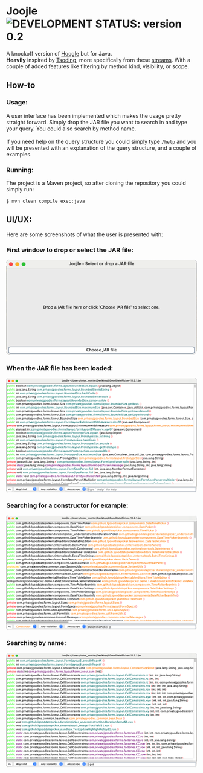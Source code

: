 # Joojle &nbsp; ![DEVELOPMENT STATUS: version 0.2](https://badgen.net/badge/DEVELOPMENT%20STATUS/version%200.2/green)

A knockoff version of [Hoogle](https://hoogle.haskell.org/) but for Java.
<br>
**Heavily** inspired by <a href="https://www.twitch.tv/tsoding">Tsoding</a>, more
specifically from these <a href="https://youtube.com/playlist?list=PLpM-Dvs8t0VYhYLxY-i7OcvBbDsG4izam&si=aBJkIpS3pjflStvS">streams</a>. With a couple of added features like filtering by method kind, visibility, or scope.

## How-to
### Usage:
A user interface has been implemented which makes the usage pretty straight forward. Simply drop the JAR file you want to search in and type your query. You could also search by method name.
<br><br>
If you need help on the query structure you could simply type `/help` and you will be presented with an explanation of the query structure, and a couple of examples.

### Running:
The project is a Maven project, so after cloning the repository you could simply run:
```console
$ mvn clean compile exec:java
```

## UI/UX:
Here are some screenshots of what the user is presented with:
### First window to drop or select the JAR file:
![drop](ui_ux_screenshots/dropping.png)
### When the JAR file has been loaded:
![loaded](ui_ux_screenshots/loaded.png)
### Searching for a constructor for example:
![search constructor](ui_ux_screenshots/search_constructor.png)
### Searching by name:
![search name](ui_ux_screenshots/search_name.png)
